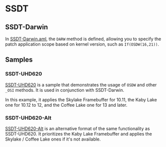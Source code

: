 # SSDT
## SSDT-Darwin
In [SSDT-Darwin.aml](./SSDT-Darwin.aml), the `DARW` method is defined, allowing you to specify the patch application scope based on kernel version, such as `If(OSDW(16,21))`.

## Samples
### SSDT-UHD620
[SSDT-UHD620](./SSDT-UHD620.dsl) is a sample that demonstrates the usage of `OSDW` and other `_OSI` methods. It is used in conjunction with SSDT-Darwin.

In this example, it applies the Skylake Framebuffer for 10.11, the Kaby Lake one for 10.12 to 12, and the Coffee Lake one for 13 and later.

### SSDT-UHD620-Alt
[SSDT-UHD620-Alt](./SSDT-UHD620-Alt.dsl) is an alternative format of the same functionality as SSDT-UHD620. It prioritizes the Kaby Lake Framebuffer and applies the Skylake / Coffee Lake ones if it's not available.
